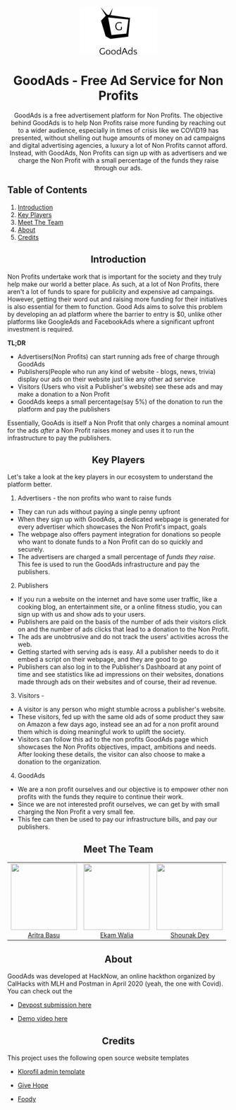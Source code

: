 <div align="center">
  <img src="./goodadslogo.png" alt="GoodAds Logo"  />
  <h1>GoodAds - Free Ad Service for Non Profits</h1>
  <p>
    GoodAds is a free advertisement platform for Non Profits. The objective behind GoodAds is to help Non Profits raise more funding by reaching out to a wider audience, especially in times of crisis like we COVID19 has presented, without shelling out huge amounts of money on ad campaigns and digital advertising agencies, a luxury a lot of Non Profits cannot afford. Instead, with GoodAds, Non Profits can sign up with as advertisers and we charge the Non Profit with a small percentage of the funds they raise through our ads.   
  </p>
</div>

## Table of Contents

1. [Introduction](#introduction)
2. [Key Players](#keyplayers)
3. [Meet The Team](#core-team)
4. [About](#about)
5. [Credits](#credits)

<h2 align="center" >Introduction</h2>

Non Profits undertake work that is important for the society and they truly help make our world a better place. As such, at a lot of Non Profits, there aren't a lot of funds to spare for publicity and expensive ad campaings. However, getting their word out and raising more funding for their initiatives is also essential for them to function. Good Ads aims to solve this problem by developing an ad platform where the barrier to entry is \$0, unlike other platforms like GoogleAds and FacebookAds where a significant upfront investment is required.

**TL;DR**

- Advertisers(Non Profits) can start running ads free of charge through GoodAds
- Publishers(People who run any kind of website - blogs, news, trivia) display our ads on their website just like any other ad service
- Visitors (Users who visit a Publisher's website) see these ads and may make a donation to a Non Profit
- GoodAds keeps a small percentage(say 5%) of the donation to run the platform and pay the publishers

Essentially, GooAds is itself a Non Profit that only charges a nominal amount for the ads _after_ a Non Profit raises money and uses it to run the infrastructure to pay the publishers.

<h2 align="center">Key Players</h2>
Let's take a look at the key players in our ecosystem to understand the platform better.

1. Advertisers - the non profits who want to raise funds

- They can run ads without paying a single penny upfront
- When they sign up with GoodAds, a dedicated webpage is generated for every advertiser which showcases the Non Profit's impact, goals
- The webpage also offers payment integration for donations so people who want to donate funds to a Non Profit can do so quickly and securely.
- The advertisers are charged a small percentage of _funds they raise_. This fee is used to run the GoodAds infrastructure and pay the publishers.

2. Publishers

- If you run a website on the internet and have some user traffic, like a cooking blog, an entertainment site, or a online fitness studio, you can sign up with us and show ads to your users.
- Publishers are paid on the basis of the number of ads their visitors click on and the number of ads clicks that lead to a donation to the Non Profit.
- The ads are unobtrusive and do not track the users' activities across the web.
- Getting started with serving ads is easy. All a publisher needs to do it embed a script on their webpage, and they are good to go
- Publishers can also log in to the Publisher's Dashboard at any point of time and see statistics like ad impressions on their websites, donations made through ads on their websites and of course, their ad revenue.

3. Visitors -

- A visitor is any person who might stumble across a publisher's website.
- These visitors, fed up with the same old ads of some product they saw on Amazon a few days ago, instead see an ad for a non profit around them which is doing meaningful work to uplift the society.
- Visitors can follow this ad to the non profits GoodAds page which showcases the Non Profits objectives, impact, ambitions and needs. After looking these details, the visitor can also choose to make a donation to the organization.

4. GoodAds

- We are a non profit ourselves and our objective is to empower other non profits with the funds they require to continue their work.
- Since we are not interested profit ourselves, we can get by with small charging the Non Profit a very small fee.
- This fee can then be used to pay our infrastructure bills, and pay our publishers.

<h2 align="center">Meet The Team</h2>
<table>
  <tbody>
    <tr>
      <td align="center" width="33%" valign="top">
        <img width="150" height="150" src="https://github.com/aritra24.png?s=150">
        <br>
        <a href="https://github.com/aritra24">Aritra Basu</a>
        <br>
      </td>
      <td align="center" width="33%" valign="top">
        <img width="150" height="150" src="https://github.com/ekamwalia.png?s=150">
        <br>
        <a href="https://github.com/ekamwalia">Ekam Walia</a>
        <br>
      </td>
      <td align="center" width="33%" valign="top">
        <img width="150" height="150" src="https://github.com/dylan007.png?s=150">
        <br>
        <a href="https://github.com/dylan007">Shounak Dey</a>
        <br>
      </td>
     </tr>
  </tbody>
</table>

<h2 align="center">About</h2>
GoodAds was developed at HackNow, an online hackthon organized by CalHacks with MLH and Postman in April 2020 (yeah, the one with Covid). You can check out the

- [Devpost submission here](https://devpost.com/software/good-ad)

- [Demo video here](https://youtu.be/4dTG0-VJQ6I)

<h2 align="center">Credits</h2>
This project uses the following open source website templates

- [Klorofil admin template](https://www.themeineed.com/downloads/klorofil-free-bootstrap-admin-template/)

- [Give Hope](https://colorlib.com/wp/template/givehope/)

- [Foody](https://colorlib.com/wp/template/foody/)
